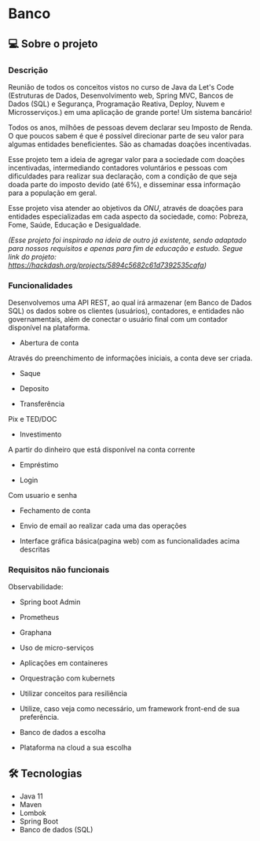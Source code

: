 # Banco 

## 💻 Sobre o projeto

### Descrição
Reunião de todos os conceitos vistos no curso de Java da Let's Code 
(Estruturas de Dados, Desenvolvimento web, Spring MVC, Bancos de Dados (SQL) e Segurança, Programação Reativa, Deploy, Nuvem e Microsserviços.) 
em uma aplicação de grande porte! Um sistema bancário!

Todos os anos, milhões de pessoas devem declarar seu Imposto de Renda. O que poucos sabem é que
é possível direcionar parte de seu valor para algumas entidades beneficientes.
São as chamadas doações incentivadas.

Esse projeto tem a ideia de agregar valor para a sociedade com doações incentivadas,
intermediando contadores voluntários e pessoas com dificuldades para realizar sua declaração,
com a condição de que seja doada parte do imposto devido (até 6%),
e disseminar essa informação para a população em geral.

Esse projeto visa atender ao objetivos da *ONU*, através de doações para entidades especializadas em cada aspecto da sociedade, como:
Pobreza, Fome, Saúde, Educação e Desigualdade.


*(Esse projeto foi inspirado na ideia de outro já existente, sendo adaptado para
nossos requisitos e apenas para fim de educação e estudo. Segue link do projeto:
https://hackdash.org/projects/5894c5682c61d7392535cafa)*

### Funcionalidades
Desenvolvemos uma API REST, ao qual irá armazenar (em Banco de Dados SQL) os dados sobre os clientes (usuários),
contadores, e entidades não governamentais, além de conectar o usuário final com um contador disponível na plataforma.

* Abertura de conta

Através do preenchimento de informações iniciais, a conta deve ser criada.

* Saque

* Deposito

* Transferência

Pix e TED/DOC
* Investimento

A partir do dinheiro que está disponível na conta corrente

* Empréstimo

* Login

Com usuario e senha

* Fechamento de conta

* Envio de email ao realizar cada uma das operações

* Interface gráfica básica(pagina web) com as funcionalidades acima descritas

### Requisitos não funcionais

Observabilidade:

* Spring boot Admin

* Prometheus

* Graphana

* Uso de micro-serviços

* Aplicações em containeres

* Orquestração com kubernets

* Utilizar conceitos para resiliência

* Utilize, caso veja como necessário, um framework front-end de sua preferência.

* Banco de dados a escolha

* Plataforma na cloud a sua escolha


## 🛠 Tecnologias
- Java 11
- Maven
- Lombok
- Spring Boot
- Banco de dados (SQL)
